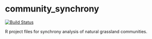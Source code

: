 # community_synchrony
[![Build Status](https://travis-ci.org/atredennick/community_synchrony.svg?branch=master)](https://travis-ci.org/atredennick/community_synchrony)

R project files for synchrony analysis of natural grassland communities.
